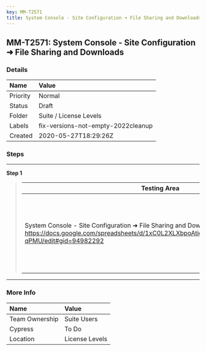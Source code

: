 ```yaml
---
key: MM-T2571
title: System Console - Site Configuration ➜ File Sharing and Downloads
---
```


## MM-T2571: System Console - Site Configuration ➜ File Sharing and Downloads

### Details

| Name     | Value                              |
| :------- | :--------------------------------- |
| Priority | Normal                             |
| Status   | Draft                              |
| Folder   | Suite / License Levels             |
| Labels   | fix-versions-not-empty-2022cleanup |
| Created  | 2020-05-27T18:29:26Z               |

### Steps

<hr/>

**Step 1**

> <article><table><thead><tr><th>Testing Area<br /></th><th>E20<br /></th><th>E10<br /></th><th>TE<br /></th><th>KNOWN ISSUES<br /></th></tr></thead><colgroup><col></col><col></col><col></col><col></col><col></col></colgroup><tbody><tr><td>System Console - Site Configuration ➜ File Sharing and Downloads<br /><a href="https://docs.google.com/spreadsheets/d/1xC0L2XLXbpoAtiehvZ9gJW3Kr1HVPZwL0nTx72-qPMU/edit#gid=94982292">https://docs.google.com/spreadsheets/d/1xC0L2XLXbpoAtiehvZ9gJW3Kr1HVPZwL0nTx72-qPMU/edit#gid=94982292</a></td><td>Allow File Uploads on Mobile and Allow File Downloads on Mobile options are visible</td><td>Allow File Uploads on Mobile and Allow File Downloads on Mobile options are not visible</td><td>Allow File Uploads on Mobile and Allow File Downloads on Mobile options are not visible</td><td><a href="https://mattermost.atlassian.net/browse/MM-16073">System Console: Allow Mobile upload/download files options should be hidden on a non E-20 server — MM-16073</a><br /></td></tr></tbody></table></article>

<hr/>

### More Info

| Name           | Value          |
| :------------- | :------------- |
| Team Ownership | Suite Users    |
| Cypress        | To Do          |
| Location       | License Levels |
